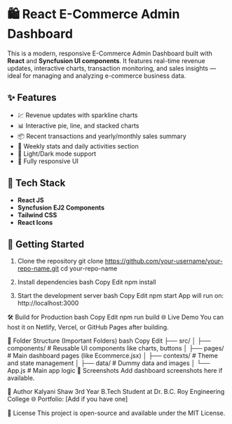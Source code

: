 # 🛍️ React E-Commerce Admin Dashboard

This is a modern, responsive E-Commerce Admin Dashboard built with **React** and **Syncfusion UI components**. It features real-time revenue updates, interactive charts, transaction monitoring, and sales insights — ideal for managing and analyzing e-commerce business data.

## ✨ Features

- 💹 Revenue updates with sparkline charts
- 📊 Interactive pie, line, and stacked charts
- 📦 Recent transactions and yearly/monthly sales summary
- 📅 Weekly stats and daily activities section
- 🌙 Light/Dark mode support
- 📱 Fully responsive UI

## 🔧 Tech Stack

- **React JS**
- **Syncfusion EJ2 Components**
- **Tailwind CSS**
- **React Icons**

## 🚀 Getting Started

1. Clone the repository
git clone https://github.com/your-username/your-repo-name.git
cd your-repo-name

2. Install dependencies
bash
Copy
Edit
npm install
3. Start the development server
bash
Copy
Edit
npm start
App will run on: http://localhost:3000

🛠 Build for Production
bash
Copy
Edit
npm run build
🌐 Live Demo
You can host it on Netlify, Vercel, or GitHub Pages after building.

📁 Folder Structure (Important Folders)
bash
Copy
Edit
├── src/
│   ├── components/     # Reusable UI components like charts, buttons
│   ├── pages/          # Main dashboard pages (like Ecommerce.jsx)
│   ├── contexts/       # Theme and state management
│   ├── data/           # Dummy data and images
│   └── App.js          # Main app logic
📸 Screenshots
Add dashboard screenshots here if available.

🤝 Author
Kalyani Shaw
3rd Year B.Tech Student at Dr. B.C. Roy Engineering College
🌐 Portfolio: [Add if you have one]

📄 License
This project is open-source and available under the MIT License.















